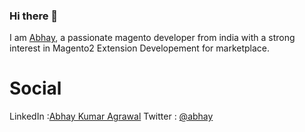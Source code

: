 ### Hi there 👋

I am [Abhay](https://www.linkedin.com/in/abhay-kumar-agrawal-9385a315a/), a passionate magento developer from india  with a strong interest in Magento2 Extension Developement for marketplace.

# Social

LinkedIn :[Abhay Kumar Agrawal](https://www.linkedin.com/in/abhay-kumar-agrawal-9385a315a/)
Twitter : [@abhay](AbhayAg34169182)




















<!--
**Abhay-Agrawal/Abhay-Agrawal** is a ✨ _special_ ✨ repository because its `README.md` (this file) appears on your GitHub profile.

Here are some ideas to get you started:

- 🔭 I’m currently working on ...
- 🌱 I’m currently learning ...
- 👯 I’m looking to collaborate on ...
- 🤔 I’m looking for help with ...
- 💬 Ask me about ...
- 📫 How to reach me: ...
- 😄 Pronouns: ...
- ⚡ Fun fact: ...
-->

